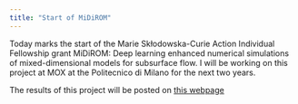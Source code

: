 ```yaml
---
title: "Start of MiDiROM"
---
```


Today marks the start of the Marie Skłodowska-Curie Action Individual Fellowship grant MiDiROM: Deep learning enhanced numerical simulations of mixed-dimensional models for subsurface flow. I will be working on this project at MOX at the Politecnico di Milano for the next two years.

The results of this project will be posted on [this webpage](/midirom)